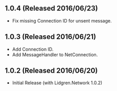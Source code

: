 ## 1.0.4 (Released 2016/06/23)

* Fix missing Connection ID for unsent message.

## 1.0.3 (Released 2016/06/21)

* Add Connection ID.
* Add MessageHandler to NetConnection.

## 1.0.2 (Released 2016/06/20)

* Initial Release (with Lidgren.Network 1.0.2)
